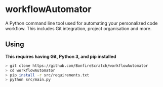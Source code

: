 # workflowAutomator
A Python command line tool used for automating your personalized code workflow. This includes Git integration, project organisation and more.

## Using
**This requires having Git, Python 3, and pip installed**
```bash
> git clone https://github.com/BonfireScratch/workflowAutomator
> cd workflowAutomator
> pip install -r src/requirements.txt
> python src/main.py
```